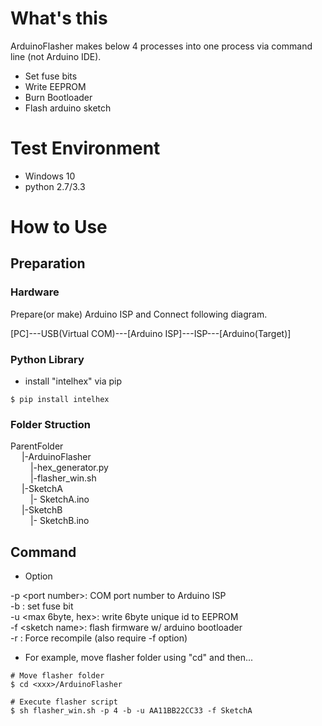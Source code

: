 # What's this

ArduinoFlasher makes below 4 processes into one process via command line (not Arduino IDE).

- Set fuse bits
- Write EEPROM
- Burn Bootloader
- Flash arduino sketch


# Test Environment
- Windows 10
- python 2.7/3.3

# How to Use

## Preparation

### Hardware
Prepare(or make) Arduino ISP and Connect following diagram.

[PC]---USB(Virtual COM)---[Arduino ISP]---ISP---[Arduino(Target)]

### Python Library
- install "intelhex" via pip

```
$ pip install intelhex
```

### Folder Struction

ParentFolder<br>
&emsp; |-ArduinoFlasher<br>
&emsp;&emsp; |-hex_generator.py<br>
&emsp;&emsp;  |-flasher_win.sh<br>
&emsp; |-SketchA<br>
&emsp;&emsp;  |- SketchA.ino<br>
&emsp; |-SketchB<br>
&emsp;&emsp;  |- SketchB.ino<br>

## Command
- Option

-p \<port number>: COM port number to Arduino ISP<br>
-b : set fuse bit<br>
-u <max 6byte, hex>: write 6byte unique id to EEPROM<br>
-f \<sketch name>: flash firmware w/ arduino bootloader<br>
-r : Force recompile (also require -f option)<br>

- For example, move flasher folder using "cd" and then...

```
# Move flasher folder
$ cd <xxx>/ArduinoFlasher

# Execute flasher script
$ sh flasher_win.sh -p 4 -b -u AA11BB22CC33 -f SketchA
```
